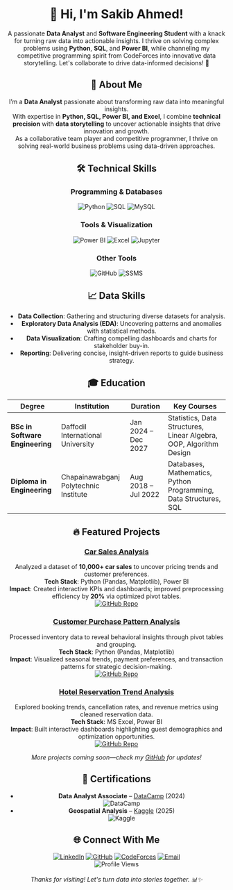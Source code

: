 <div align="center">

# 👋 Hi, I'm Sakib Ahmed!


A passionate **Data Analyst** and **Software Engineering Student** with a knack for turning raw data into actionable insights. I thrive on solving complex problems using **Python**, **SQL**, and **Power BI**, while channeling my competitive programming spirit from CodeForces into innovative data storytelling. Let's collaborate to drive data-informed decisions! 🚀



## 🧠 About Me

I’m a **Data Analyst** passionate about transforming raw data into meaningful insights.  
With expertise in **Python, SQL, Power BI, and Excel**, I combine **technical precision** with **data storytelling** to uncover actionable insights that drive innovation and growth.  
As a collaborative team player and competitive programmer, I thrive on solving real-world business problems using data-driven approaches.



## 🛠️ Technical Skills

### Programming & Databases
![Python](https://img.shields.io/badge/Python-3776AB?style=for-the-badge&logo=python&logoColor=white)
![SQL](https://img.shields.io/badge/SQL-4479A1?style=for-the-badge&logo=postgresql&logoColor=white)
![MySQL](https://img.shields.io/badge/MySQL-00000F?style=for-the-badge&logo=mysql&logoColor=white)

### Tools & Visualization
![Power BI](https://img.shields.io/badge/PowerBI-F2C811?style=for-the-badge&logo=PowerBI&logoColor=black)
![Excel](https://img.shields.io/badge/Excel-217346?style=for-the-badge&logo=Microsoft%20Excel&logoColor=white)
![Jupyter](https://img.shields.io/badge/Jupyter-F37626?style=for-the-badge&logo=Jupyter&logoColor=white)

### Other Tools
![GitHub](https://img.shields.io/badge/GitHub-100000?style=for-the-badge&logo=github&logoColor=white)
![SSMS](https://img.shields.io/badge/SSMS-0078D4?style=for-the-badge&logo=microsoftsqlserver&logoColor=white)



## 📈 Data Skills

- **Data Collection**: Gathering and structuring diverse datasets for analysis.
- **Exploratory Data Analysis (EDA)**: Uncovering patterns and anomalies with statistical methods.
- **Data Visualization**: Crafting compelling dashboards and charts for stakeholder buy-in.
- **Reporting**: Delivering concise, insight-driven reports to guide business strategy.



## 🎓 Education

| Degree | Institution | Duration | Key Courses |
|--------|-------------|----------|-------------|
| **BSc in Software Engineering** | Daffodil International University | Jan 2024 – Dec 2027 | Statistics, Data Structures, Linear Algebra, OOP, Algorithm Design |
| **Diploma in Engineering** | Chapainawabganj Polytechnic Institute | Aug 2018 – Jul 2022 | Databases, Mathematics, Python Programming, Data Structures, SQL |



## 🔥 Featured Projects

### [Car Sales Analysis](https://github.com/YOUR_USERNAME/car-sales-analysis) <!-- Replace with actual repo link -->
Analyzed a dataset of **10,000+ car sales** to uncover pricing trends and customer preferences.  
**Tech Stack**: Python (Pandas, Matplotlib), Power BI  
**Impact**: Created interactive KPIs and dashboards; improved preprocessing efficiency by **20%** via optimized pivot tables.  
[![GitHub Repo](https://img.shields.io/badge/GitHub-Repo-black?style=for-the-badge&logo=github&logoColor=white)](https://github.com/YOUR_USERNAME/car-sales-analysis)

### [Customer Purchase Pattern Analysis](https://github.com/YOUR_USERNAME/customer-purchase-analysis) <!-- Replace with actual repo link -->
Processed inventory data to reveal behavioral insights through pivot tables and grouping.  
**Tech Stack**: Python (Pandas, Matplotlib)  
**Impact**: Visualized seasonal trends, payment preferences, and transaction patterns for strategic decision-making.  
[![GitHub Repo](https://img.shields.io/badge/GitHub-Repo-black?style=for-the-badge&logo=github&logoColor=white)](https://github.com/YOUR_USERNAME/customer-purchase-analysis)

### [Hotel Reservation Trend Analysis](https://github.com/YOUR_USERNAME/hotel-reservation-analysis) <!-- Replace with actual repo link -->
Explored booking trends, cancellation rates, and revenue metrics using cleaned reservation data.  
**Tech Stack**: MS Excel, Power BI  
**Impact**: Built interactive dashboards highlighting guest demographics and optimization opportunities.  
[![GitHub Repo](https://img.shields.io/badge/GitHub-Repo-black?style=for-the-badge&logo=github&logoColor=white)](https://github.com/YOUR_USERNAME/hotel-reservation-analysis)

*More projects coming soon—check my [GitHub](https://github.com/YOUR_USERNAME?tab=repositories) for updates!*



## 📜 Certifications

- **Data Analyst Associate** – [DataCamp](https://www.datacamp.com/) (2024)  
  ![DataCamp](https://img.shields.io/badge/DataCamp-1F4E79?style=for-the-badge&logo=datacamp&logoColor=white)
- **Geospatial Analysis** – [Kaggle](https://www.kaggle.com/) (2025)  
  ![Kaggle](https://img.shields.io/badge/Kaggle-20BEFF?style=for-the-badge&logo=Kaggle&logoColor=white)



## 🌐 Connect With Me

<div align="center">
  <a href="https://www.linkedin.com/in/YOUR_LINKEDIN_USERNAME/"><img src="https://img.shields.io/badge/LinkedIn-0077B5?style=for-the-badge&logo=linkedin&logoColor=white" alt="LinkedIn"></a>
  <a href="https://github.com/YOUR_USERNAME"><img src="https://img.shields.io/badge/GitHub-100000?style=for-the-badge&logo=github&logoColor=white" alt="GitHub"></a>
  <a href="https://codeforces.com/profile/YOUR_CODEFORCES_USERNAME"><img src="https://img.shields.io/badge/CodeForces-1F4E79?style=for-the-badge&logo=codeforces&logoColor=white" alt="CodeForces"></a>
  <a href="mailto:ahmedsakib2002@gmail.com"><img src="https://img.shields.io/badge/Email-D14836?style=for-the-badge&logo=gmail&logoColor=white" alt="Email"></a>
</div>



<div align="center">
  <img src="https://komarev.com/ghpvc/?username=YOUR_USERNAME&label=Profile%20views&color=0e75b6&style=flat" alt="Profile Views" /> <!-- Replace YOUR_USERNAME -->
  <br><br>
  <i>Thanks for visiting! Let's turn data into stories together. 📊✨</i>
</div>

<!-- 
This README is optimized for GitHub's profile page. 
- Replace placeholders (e.g., YOUR_USERNAME, repo links) with your actual details.
- For badges: Hosted on shields.io—customize colors/sizes as needed.
- Photo: Upload to your repo or use GitHub avatar.
- Last updated: October 2025
-->
